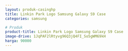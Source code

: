 ```yaml
---
layout: produk-casinghp
title: Linkin Park Logo Samsung Galaxy S9 Case
categories: samsung

# Produk
product-title: Linkin Park Logo Samsung Galaxy S9 Case
image-drive: 1JqPAF2lRtyvg96Q3jQ4FI_So5gWM69kH
harga: 90000
---
```

